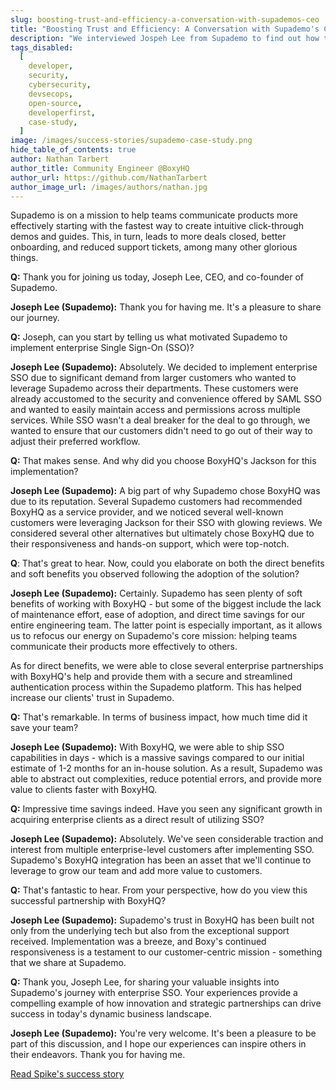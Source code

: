 ```yaml
---
slug: boosting-trust-and-efficiency-a-conversation-with-supademos-ceo
title: "Boosting Trust and Efficiency: A Conversation with Supademo's CEO"
description: "We interviewed Jospeh Lee from Supademo to find out how they leveraged BoxyHQ's Enterprise SSO solution."
tags_disabled:
  [
    developer,
    security,
    cybersecurity,
    devsecops,
    open-source,
    developerfirst,
    case-study,
  ]
image: /images/success-stories/supademo-case-study.png
hide_table_of_contents: true
author: Nathan Tarbert
author_title: Community Engineer @BoxyHQ
author_url: https://github.com/NathanTarbert
author_image_url: /images/authors/nathan.jpg
---
```


Supademo is on a mission to help teams communicate products more effectively starting with the fastest way to create intuitive click-through demos and guides.
This, in turn, leads to more deals closed, better onboarding, and reduced support tickets, among many other glorious things.

**Q:** Thank you for joining us today, Joseph Lee, CEO, and co-founder of Supademo.

**Joseph Lee (Supademo):** Thank you for having me. It's a pleasure to share our journey.

**Q:** Joseph, can you start by telling us what motivated Supademo to implement enterprise Single Sign-On (SSO)?

**Joseph Lee (Supademo):** Absolutely. We decided to implement enterprise SSO due to significant demand from larger customers who wanted to leverage Supademo across their departments. These customers were already accustomed to the security and convenience offered by SAML SSO and wanted to easily maintain access and permissions across multiple services. While SSO wasn't a deal breaker for the deal to go through, we wanted to ensure that our customers didn't need to go out of their way to adjust their preferred workflow.

**Q:** That makes sense. And why did you choose BoxyHQ's Jackson for this implementation?

**Joseph Lee (Supademo):** A big part of why Supademo chose BoxyHQ was due to its reputation. Several Supademo customers had recommended BoxyHQ as a service provider, and we noticed several well-known customers were leveraging Jackson for their SSO with glowing reviews. We considered several other alternatives but ultimately chose BoxyHQ due to their responsiveness and hands-on support, which were top-notch.

**Q**: That's great to hear. Now, could you elaborate on both the direct benefits and soft benefits you observed following the adoption of the solution?

**Joseph Lee (Supademo):** Certainly. Supademo has seen plenty of soft benefits of working with BoxyHQ - but some of the biggest include the lack of maintenance effort, ease of adoption, and direct time savings for our entire engineering team. The latter point is especially important, as it allows us to refocus our energy on Supademo's core mission: helping teams communicate their products more effectively to others.

As for direct benefits, we were able to close several enterprise partnerships with BoxyHQ's help and provide them with a secure and streamlined authentication process within the Supademo platform. This has helped increase our clients' trust in Supademo.

**Q:** That's remarkable. In terms of business impact, how much time did it save your team?

**Joseph Lee (Supademo):** With BoxyHQ, we were able to ship SSO capabilities in days - which is a massive savings compared to our initial estimate of 1-2 months for an in-house solution. As a result, Supademo was able to abstract out complexities, reduce potential errors, and provide more value to clients faster with BoxyHQ.

**Q:** Impressive time savings indeed. Have you seen any significant growth in acquiring enterprise clients as a direct result of utilizing SSO?

**Joseph Lee (Supademo):** Absolutely. We've seen considerable traction and interest from multiple enterprise-level customers after implementing SSO. Supademo's BoxyHQ integration has been an asset that we'll continue to leverage to grow our team and add more value to customers.

**Q:** That's fantastic to hear. From your perspective, how do you view this successful partnership with BoxyHQ?

**Joseph Lee (Supademo):** Supademo's trust in BoxyHQ has been built not only from the underlying tech but also from the exceptional support received. Implementation was a breeze, and Boxy's continued responsiveness is a testament to our customer-centric mission - something that we share at Supademo.

**Q:** Thank you, Joseph Lee, for sharing your valuable insights into Supademo's journey with enterprise SSO. Your experiences provide a compelling example of how innovation and strategic partnerships can drive success in today's dynamic business landscape.

**Joseph Lee (Supademo):** You're very welcome. It's been a pleasure to be part of this discussion, and I hope our experiences can inspire others in their endeavors. Thank you for having me.

<div style={{ textAlign: "center" }}>
  <a href="/success-stories/cost-efficiency-unleashed-how-boxyhqs-sso-saved-supademo-time-and-money" className="button button-primary">Read Spike's success story</a>
</div>
